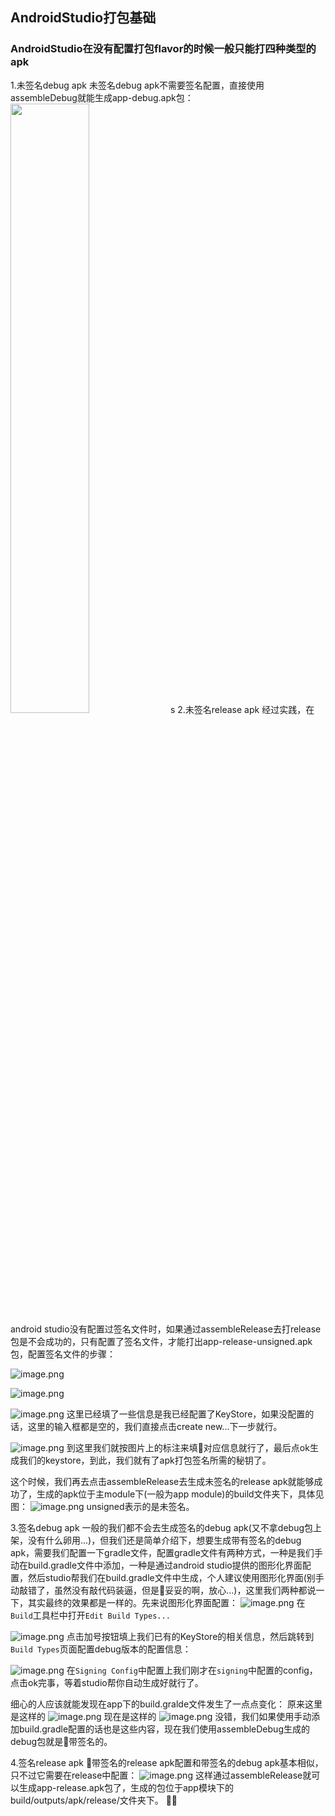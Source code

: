 ## AndroidStudio打包基础

### AndroidStudio在没有配置打包flavor的时候一般只能打四种类型的apk

1.未签名debug apk
未签名debug apk不需要签名配置，直接使用assembleDebug就能生成app-debug.apk包：
<img src="https://upload-images.jianshu.io/upload_images/5231076-0f3ee31101c4d7f2.png?imageMogr2/auto-orient/strip%7CimageView2/2/w/1240" width = 50% height = 50% />
s
2.未签名release apk
经过实践，在android studio没有配置过签名文件时，如果通过assembleRelease去打release包是不会成功的，只有配置了签名文件，才能打出app-release-unsigned.apk包，配置签名文件的步骤：

![image.png](https://upload-images.jianshu.io/upload_images/5231076-ac8a16cc2d99a515.png?imageMogr2/auto-orient/strip%7CimageView2/2/w/1240)

![image.png](https://upload-images.jianshu.io/upload_images/5231076-9770a67cfe269863.png?imageMogr2/auto-orient/strip%7CimageView2/2/w/1240)

![image.png](https://upload-images.jianshu.io/upload_images/5231076-28990523697b7cd4.png?imageMogr2/auto-orient/strip%7CimageView2/2/w/1240)
这里已经填了一些信息是我已经配置了KeyStore，如果没配置的话，这里的输入框都是空的，我们直接点击create new...下一步就行。

![image.png](https://upload-images.jianshu.io/upload_images/5231076-0312283b71400184.png?imageMogr2/auto-orient/strip%7CimageView2/2/w/1240)
到这里我们就按图片上的标注来填对应信息就行了，最后点ok生成我们的keystore，到此，我们就有了apk打包签名所需的秘钥了。

这个时候，我们再去点击assembleRelease去生成未签名的release apk就能够成功了，生成的apk位于主module下(一般为app module)的build文件夹下，具体见图：
![image.png](https://upload-images.jianshu.io/upload_images/5231076-e6ca8d859835cb90.png?imageMogr2/auto-orient/strip%7CimageView2/2/w/1240)
unsigned表示的是未签名。

3.签名debug apk
一般的我们都不会去生成签名的debug apk(又不拿debug包上架，没有什么卵用...)，但我们还是简单介绍下，想要生成带有签名的debug apk，需要我们配置一下gradle文件，配置gradle文件有两种方式，一种是我们手动在build.gradle文件中添加，一种是通过android studio提供的图形化界面配置，然后studio帮我们在build.gradle文件中生成，个人建议使用图形化界面(别手动敲错了，虽然没有敲代码装逼，但是妥妥的啊，放心...)，这里我们两种都说一下，其实最终的效果都是一样的。先来说图形化界面配置：
![image.png](https://upload-images.jianshu.io/upload_images/5231076-658275492cddfc01.png?imageMogr2/auto-orient/strip%7CimageView2/2/w/1240)
在`Build`工具栏中打开`Edit Build Types...`

![image.png](https://upload-images.jianshu.io/upload_images/5231076-483831492d0b0008.png?imageMogr2/auto-orient/strip%7CimageView2/2/w/1240)
点击加号按钮填上我们已有的KeyStore的相关信息，然后跳转到`Build Types`页面配置debug版本的配置信息：

![image.png](https://upload-images.jianshu.io/upload_images/5231076-2771d4ed5d845927.png?imageMogr2/auto-orient/strip%7CimageView2/2/w/1240)
在`Signing Config`中配置上我们刚才在`signing`中配置的config，点击ok完事，等着studio帮你自动生成好就行了。

细心的人应该就能发现在app下的build.gralde文件发生了一点点变化：
原来这里是这样的
![image.png](https://upload-images.jianshu.io/upload_images/5231076-befc9761e6c0ce0b.png?imageMogr2/auto-orient/strip%7CimageView2/2/w/1240)
现在是这样的
![image.png](https://upload-images.jianshu.io/upload_images/5231076-71fcb121e5e9fb11.png?imageMogr2/auto-orient/strip%7CimageView2/2/w/1240)
没错，我们如果使用手动添加build.gradle配置的话也是这些内容，现在我们使用assembleDebug生成的debug包就是带签名的。

4.签名release apk
带签名的release apk配置和带签名的debug apk基本相似，只不过它需要在release中配置：
![image.png](https://upload-images.jianshu.io/upload_images/5231076-0296e96429edc2ba.png?imageMogr2/auto-orient/strip%7CimageView2/2/w/1240)
这样通过assembleRelease就可以生成app-release.apk包了，生成的包位于app模块下的build/outputs/apk/release/文件夹下。
